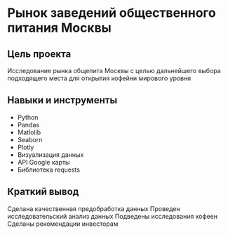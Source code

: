 # Рынок заведений общественного питания Москвы


## Цель проекта

Исследование рынка общепита Москвы с целью дальнейшего выбора подходящего места для открытия кофейни мирового уровня

## Навыки и инструменты

- Python
- Pandas
- Matlolib
- Seaborn
- Plotly
- Визуализация данных
- API Google карты
- Библиотека requests

## 

## Краткий вывод

Сделана качественная предобработка данных
Проведен исследовательский анализ данных
Подведены исследования кофеен
Сделаны рекомендации инвесторам


